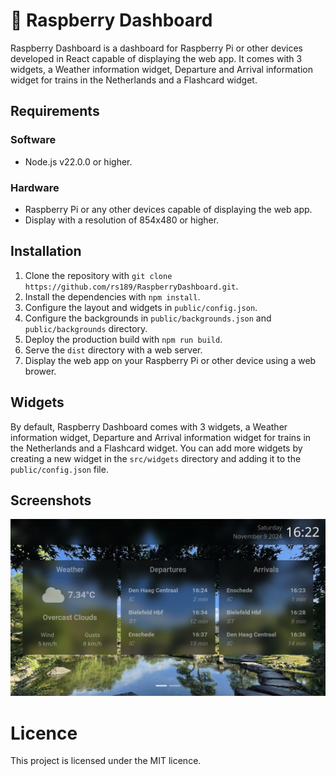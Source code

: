 # 🔴 Raspberry Dashboard
 
Raspberry Dashboard is a dashboard for Raspberry Pi or other devices developed in React capable of displaying the web app. It comes with 3 widgets, a Weather information widget, Departure and Arrival information widget for trains in the Netherlands and a Flashcard widget.

## Requirements

### Software

- Node.js v22.0.0 or higher.

### Hardware

- Raspberry Pi or any other devices capable of displaying the web app.
- Display with a resolution of 854x480 or higher.

## Installation

1. Clone the repository with `git clone https://github.com/rs189/RaspberryDashboard.git`.
2. Install the dependencies with `npm install`.
3. Configure the layout and widgets in `public/config.json`.
4. Configure the backgrounds in `public/backgrounds.json` and `public/backgrounds` directory.
5. Deploy the production build with `npm run build`.
6. Serve the `dist` directory with a web server.
7. Display the web app on your Raspberry Pi or other device using a web brower.

## Widgets

By default, Raspberry Dashboard comes with 3 widgets, a Weather information widget, Departure and Arrival information widget for trains in the Netherlands and a Flashcard widget. You can add more widgets by creating a new widget in the `src/widgets` directory and adding it to the `public/config.json` file.

## Screenshots

![Screenshot](https://github.com/rs189/RaspberryDashboard/blob/main/dist/screenshot.png?raw=true)

# Licence

This project is licensed under the MIT licence.